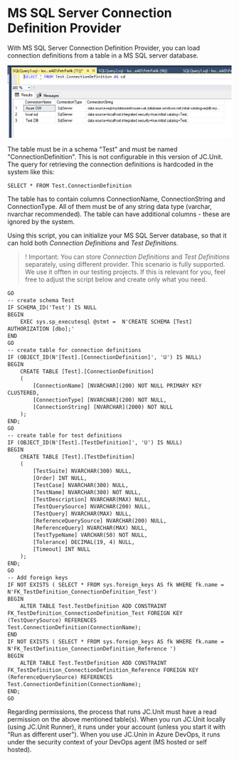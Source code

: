 # MS SQL Server Connection Definition Provider

With MS SQL Server Connection Definition Provider, you can load connection definitions from a table in a MS SQL server database.

![SQL Server Connection Definition Provider](../../../Images/media/sql-server-connection-definition-provider.jpg)

The table must be in a schema "Test" and must be named "ConnectionDefinition". This is not configurable in this version of JC.Unit. The query for retrieving the connection definitions is hardcoded in the system like this: 

~~~~~~~~~~~~~~~~~~~~~~~~~~~~~~~~~~~~~~~~~~~~
SELECT * FROM Test.ConnectionDefinition
~~~~~~~~~~~~~~~~~~~~~~~~~~~~~~~~~~~~~~~~~~~~

The table has to contain columns ConnectionName, ConnectionString and ConnectionType. All of them must be of any string data type (varchar, nvarchar recommended). The table can have additional columns - these are ignored by the system.

Using this script, you can initialize your MS SQL Server database, so that it can hold both *Connection Definitions* and *Test Definitions*.

> ! Important: You can store *Connection Definitions* and *Test Definitions* separately, using different provider. This scenario is fully supported. We use it offten in our testing projects. If this is relevant for you, feel free to adjust the script below and create only what you need.

~~~~~~~~~~~~~~~~~~~~~~~~~~~~~~~~~~~~~~~~~~~~~~~~~~~~~~~~~~~~~~~~~~~~~~~~~~~~~~~~~~~~~~~~
GO
-- create schema Test
IF SCHEMA_ID('Test') IS NULL
BEGIN
	EXEC sys.sp_executesql @stmt =  N'CREATE SCHEMA [Test] AUTHORIZATION [dbo];'
END
GO
-- create table for connection definitions
IF (OBJECT_ID(N'[Test].[ConnectionDefinition]', 'U') IS NULL)
BEGIN
	CREATE TABLE [Test].[ConnectionDefinition]
	(
		[ConnectionName] [NVARCHAR](200) NOT NULL PRIMARY KEY CLUSTERED,
		[ConnectionType] [NVARCHAR](200) NOT NULL,
		[ConnectionString] [NVARCHAR](2000) NOT NULL
	);
END;
GO
-- create table for test definitions
IF (OBJECT_ID(N'[Test].[TestDefinition]', 'U') IS NULL)
BEGIN
	CREATE TABLE [Test].[TestDefinition]
	(
		[TestSuite] NVARCHAR(300) NULL,
		[Order] INT NULL,
		[TestCase] NVARCHAR(300) NULL,
		[TestName] NVARCHAR(300) NOT NULL,
		[TestDescription] NVARCHAR(MAX) NULL,
		[TestQuerySource] NVARCHAR(200) NULL,
		[TestQuery] NVARCHAR(MAX) NULL,
		[ReferenceQuerySource] NVARCHAR(200) NULL,
		[ReferenceQuery] NVARCHAR(MAX) NULL,
		[TestTypeName] VARCHAR(50) NOT NULL,
		[Tolerance] DECIMAL(19, 4) NULL,
		[Timeout] INT NULL
	);
END;
GO
-- Add foreign keys
IF NOT EXISTS ( SELECT * FROM sys.foreign_keys AS fk WHERE fk.name = N'FK_TestDefinition_ConnectionDefinition_Test')
BEGIN
	ALTER TABLE Test.TestDefinition ADD CONSTRAINT FK_TestDefinition_ConnectionDefinition_Test FOREIGN KEY (TestQuerySource) REFERENCES Test.ConnectionDefinition(ConnectionName);
END
IF NOT EXISTS ( SELECT * FROM sys.foreign_keys AS fk WHERE fk.name = N'FK_TestDefinition_ConnectionDefinition_Reference ')
BEGIN
	ALTER TABLE Test.TestDefinition ADD CONSTRAINT FK_TestDefinition_ConnectionDefinition_Reference FOREIGN KEY (ReferenceQuerySource) REFERENCES Test.ConnectionDefinition(ConnectionName);
END;
GO
~~~~~~~~~~~~~~~~~~~~~~~~~~~~~~~~~~~~~~~~~~~~~~~~~~~~~~~~~~~~~~~~~~~~~~~~~~~~~~~~~~~~~~~~

Regarding permissions, the process that runs JC.Unit must have a read permission on the above mentioned table(s).
When you run JC.Unit locally (using JC.Unit Runner), it runs under your account (unless you start it with "Run as different user"). When you use JC.Unin in Azure DevOps, it runs under the security context of your DevOps agent (MS hosted or self hosted).

